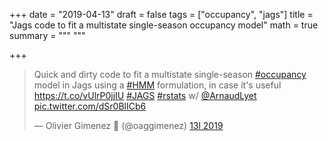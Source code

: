 +++
date = "2019-04-13"
draft = false
tags = ["occupancy", "jags"]
title = "Jags code to fit a multistate single-season occupancy model"
math = true
summary = """
"""

+++

<blockquote class="twitter-tweet" data-lang="fr"><p lang="en" dir="ltr">Quick and dirty code to fit a multistate single-season <a href="https://twitter.com/hashtag/occupancy?src=hash&amp;ref_src=twsrc%5Etfw">#occupancy</a> model in Jags using a <a href="https://twitter.com/hashtag/HMM?src=hash&amp;ref_src=twsrc%5Etfw">#HMM</a> formulation, in case it&#39;s useful <a href="https://t.co/vUlrP0jjIU">https://t.co/vUlrP0jjIU</a> <a href="https://twitter.com/hashtag/JAGS?src=hash&amp;ref_src=twsrc%5Etfw">#JAGS</a> <a href="https://twitter.com/hashtag/rstats?src=hash&amp;ref_src=twsrc%5Etfw">#rstats</a> w/ <a href="https://twitter.com/ArnaudLyet?ref_src=twsrc%5Etfw">@ArnaudLyet</a> <a href="https://t.co/dSr0BlICb6">pic.twitter.com/dSr0BlICb6</a></p>&mdash; Olivier Gimenez 🖖 (@oaggimenez) <a href="https://twitter.com/oaggimenez/status/1117064436898988033?ref_src=twsrc%5Etfw">13l 2019</a></blockquote>
<script async src="https://platform.twitter.com/widgets.js" charset="utf-8"></script>
